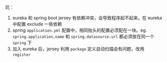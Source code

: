 坑：

1. eureka 和 spring boot jersey 有依赖冲突，会导致程序起不起来。在 eureka 中配置 exclude 一些依赖
2. spring `application.yml` 配置中，相同抬头的配置必须配在一块。eg. `spring.application.name` 和 `spring.datasource.url` 都必须放在同一个 `spring` 下
3. 加入 eureka 后，jersey 利用 `package` 定义自动扫描会有问题，改用 `register`